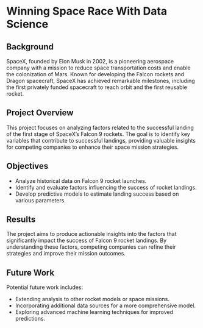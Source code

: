 # Winning Space Race With Data Science

## Background

SpaceX, founded by Elon Musk in 2002, is a pioneering aerospace company with a mission to reduce space transportation costs and enable the colonization of Mars. Known for developing the Falcon rockets and Dragon spacecraft, SpaceX has achieved remarkable milestones, including the first privately funded spacecraft to reach orbit and the first reusable rocket.

## Project Overview

This project focuses on analyzing factors related to the successful landing of the first stage of SpaceX’s Falcon 9 rockets. The goal is to identify key variables that contribute to successful landings, providing valuable insights for competing companies to enhance their space mission strategies.

## Objectives

- Analyze historical data on Falcon 9 rocket launches.
- Identify and evaluate factors influencing the success of rocket landings.
- Develop predictive models to estimate landing success based on various parameters.


## Results

The project aims to produce actionable insights into the factors that significantly impact the success of Falcon 9 rocket landings. By understanding these factors, competing companies can refine their strategies and improve their mission outcomes.

## Future Work

Potential future work includes:

- Extending analysis to other rocket models or space missions.
- Incorporating additional data sources for a more comprehensive model.
- Exploring advanced machine learning techniques for improved predictions.

